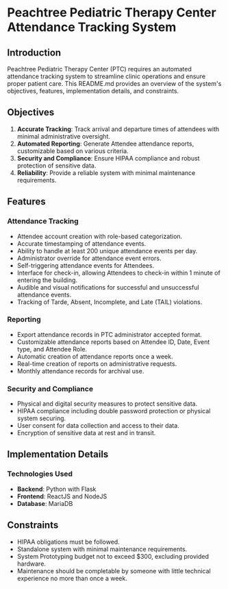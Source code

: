 # Peachtree Pediatric Therapy Center Attendance Tracking System

## Introduction

Peachtree Pediatric Therapy Center (PTC) requires an automated attendance tracking system to streamline clinic operations and ensure proper patient care. This README.md provides an overview of the system's objectives, features, implementation details, and constraints.

## Objectives

1. **Accurate Tracking**: Track arrival and departure times of attendees with minimal administrative oversight.
2. **Automated Reporting**: Generate Attendee attendance reports, customizable based on various criteria.
3. **Security and Compliance**: Ensure HIPAA compliance and robust protection of sensitive data.
4. **Reliability**: Provide a reliable system with minimal maintenance requirements.

## Features

### Attendance Tracking
- Attendee account creation with role-based categorization.
- Accurate timestamping of attendance events.
- Ability to handle at least 200 unique attendance events per day.
- Administrator override for attendance event errors.
- Self-triggering attendance events for Attendees.
- Interface for check-in, allowing Attendees to check-in within 1 minute of entering the building.
- Audible and visual notifications for successful and unsuccessful attendance events.
- Tracking of Tarde, Absent, Incomplete, and Late (TAIL) violations. 

### Reporting
- Export attendance records in PTC administrator accepted format.
- Customizable attendance reports based on Attendee ID, Date, Event type, and Attendee Role.
- Automatic creation of attendance reports once a week.
- Real-time creation of reports on administrative requests.
- Monthly attendance records for archival use.

### Security and Compliance
- Physical and digital security measures to protect sensitive data.
- HIPAA compliance including double password protection or physical system securing.
- User consent for data collection and access to their data.
- Encryption of sensitive data at rest and in transit.

## Implementation Details

### Technologies Used
- **Backend**: Python with Flask
- **Frontend**: ReactJS and NodeJS
- **Database**: MariaDB

## Constraints

- HIPAA obligations must be followed.
- Standalone system with minimal maintenance requirements.
- System Prototyping budget not to exceed $300, excluding provided hardware.
- Maintenance should be completable by someone with little technical experience no more than once a week.
